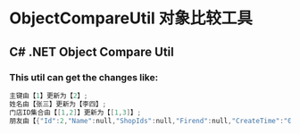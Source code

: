 # ObjectCompareUtil 对象比较工具
## C# .NET Object Compare Util
### This util can get the changes like:
```powershell
主键由【1】更新为【2】;
姓名由【张三】更新为【李四】;
门店ID集合由【[1,2]】更新为【[1,3]】;
朋友由【{"Id":2,"Name":null,"ShopIds":null,"Firend":null,"CreateTime":"0001-01-01T00:00:00"}】更新为【{"Id":3,"Name":null,"ShopIds":null,"Firend":null,"CreateTime":"0001-01-01T00:00:00"}】;
```
